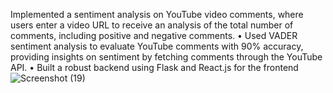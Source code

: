 Implemented a sentiment analysis on YouTube video comments, where users enter a video URL to receive an
analysis of the total number of comments, including positive and negative comments.
• Used VADER sentiment analysis to evaluate YouTube comments with 90% accuracy, providing insights on sentiment
by fetching comments through the YouTube API.
• Built a robust backend using Flask and React.js for the frontend![Screenshot (19)](https://github.com/user-attachments/assets/f4fc5515-fefb-4cc2-be8f-026a3f9477fc)
